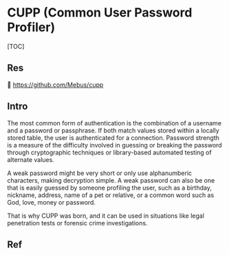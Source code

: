 # CUPP (Common User Password Profiler)

[TOC]



## Res
🚧 https://github.com/Mebus/cupp


## Intro
The most common form of authentication is the combination of a username and a password or passphrase. If both match values stored within a locally stored table, the user is authenticated for a connection. Password strength is a measure of the difficulty involved in guessing or breaking the password through cryptographic techniques or library-based automated testing of alternate values.

A weak password might be very short or only use alphanumberic characters, making decryption simple. A weak password can also be one that is easily guessed by someone profiling the user, such as a birthday, nickname, address, name of a pet or relative, or a common word such as God, love, money or password.

That is why CUPP was born, and it can be used in situations like legal penetration tests or forensic crime investigations.



## Ref

